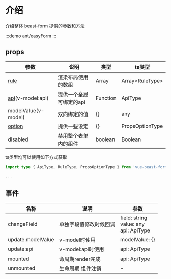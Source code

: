 # 介绍

介绍整体 beast-form 提供的参数和方法

:::demo 
ant/easyForm
:::


## props

| 参数                         | 说明                    | 类型     | ts类型                |
| ---------------------------- | ----------------------- | -------- | --------------------- |
| [rule](./rule.md)            | 渲染布局使用的数组      | Array    | Array&lt;RuleType&gt; |
| [api](./api.md)(v-model:api) | 提供一个全局可绑定的api | Function | ApiType               |
| modelValue(v-model)          | 双向绑定的值            | {}       | any                   |
| [option](./option.md)        | 提供一些设定            | {}       | PropsOptionType       |
| disabled                     | 禁用整个表单内的组件    | boolean  | Boolean               |

ts类型均可以使用如下方式获取

```ts
import type { ApiType, RuleType, PropsOptionType } from 'vue-beast-form'

...
```


## 事件

| 名称              | 说明                   | 参数                                            |
| ----------------- | ---------------------- | ----------------------------------------------- |
| changeField       | 单独字段值修改时候回调 | field: string<br/> value: any<br/> api: ApiType |
| update:modelValue | v-model时使用          | modelValue: {}                                  |
| update:api        | v-model:api时使用      | api: ApiType                                    |
| mounted           | 命周期render完成       | api: ApiType                                    |
| unmounted         | 生命周期 组件注销      | -                                               |